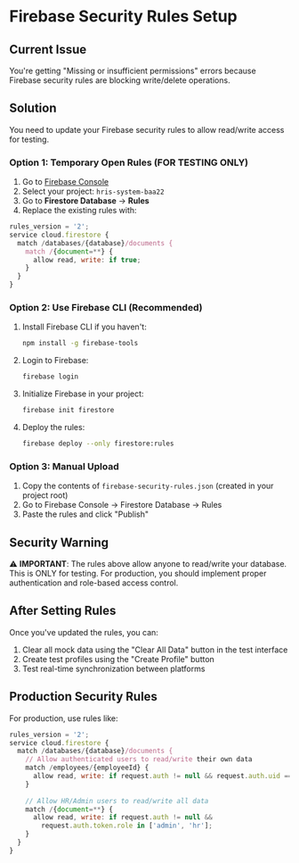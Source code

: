 # Firebase Security Rules Setup

## Current Issue
You're getting "Missing or insufficient permissions" errors because Firebase security rules are blocking write/delete operations.

## Solution
You need to update your Firebase security rules to allow read/write access for testing.

### Option 1: Temporary Open Rules (FOR TESTING ONLY)
1. Go to [Firebase Console](https://console.firebase.google.com/)
2. Select your project: `hris-system-baa22`
3. Go to **Firestore Database** → **Rules**
4. Replace the existing rules with:

```javascript
rules_version = '2';
service cloud.firestore {
  match /databases/{database}/documents {
    match /{document=**} {
      allow read, write: if true;
    }
  }
}
```

### Option 2: Use Firebase CLI (Recommended)
1. Install Firebase CLI if you haven't:
   ```bash
   npm install -g firebase-tools
   ```

2. Login to Firebase:
   ```bash
   firebase login
   ```

3. Initialize Firebase in your project:
   ```bash
   firebase init firestore
   ```

4. Deploy the rules:
   ```bash
   firebase deploy --only firestore:rules
   ```

### Option 3: Manual Upload
1. Copy the contents of `firebase-security-rules.json` (created in your project root)
2. Go to Firebase Console → Firestore Database → Rules
3. Paste the rules and click "Publish"

## Security Warning
⚠️ **IMPORTANT**: The rules above allow anyone to read/write your database. This is ONLY for testing. For production, you should implement proper authentication and role-based access control.

## After Setting Rules
Once you've updated the rules, you can:
1. Clear all mock data using the "Clear All Data" button in the test interface
2. Create test profiles using the "Create Profile" button
3. Test real-time synchronization between platforms

## Production Security Rules
For production, use rules like:
```javascript
rules_version = '2';
service cloud.firestore {
  match /databases/{database}/documents {
    // Allow authenticated users to read/write their own data
    match /employees/{employeeId} {
      allow read, write: if request.auth != null && request.auth.uid == employeeId;
    }
    
    // Allow HR/Admin users to read/write all data
    match /{document=**} {
      allow read, write: if request.auth != null && 
        request.auth.token.role in ['admin', 'hr'];
    }
  }
}
```

